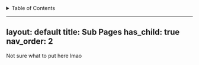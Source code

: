 <!-- START doctoc generated TOC please keep comment here to allow auto update -->
<!-- DON'T EDIT THIS SECTION, INSTEAD RE-RUN doctoc TO UPDATE -->
<details>
<summary>Table of Contents</summary>

- [layout: default
title: Sub Pages
has_child: true
nav_order: 2](#layout-default%0Atitle-sub-pages%0Ahas_child-true%0Anav_order-2)

</details>
<!-- END doctoc generated TOC please keep comment here to allow auto update -->

---
layout: default
title: Sub Pages
has_child: true
nav_order: 2
---

Not sure what to put here lmao
